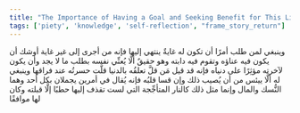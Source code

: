 ```yaml
---
title: "The Importance of Having a Goal and Seeking Benefit for This Life and the Hereafter"
tags: ['piety', 'knowledge', 'self-reflection', "frame_story_return"]
---
```


 وينبغي لمن طلب أمرًا أن تكون له غايةٌ ينتهي إليها فإنه من أجرى إلى غير غاية أوشك أن يكون فيه عناؤه وتقوم فيه دابته وهو حقيقٌ ألَّا يُعنِّي نفسه بطلب ما لا يجد وأن يكون لآخرته مؤثِرًا على دنياه فإنه قد قيل مَن قلَّ تعلقُه بالدنيا قلَّت حسرتُه عند فراقها وينبغي له ألَّا ييئس من أن يُصيب ذلك وإن قسا قلبُه فإنه يُقال في أمرين يجملان بكل أحد وهما النُّسك والمال وإنما مثل ذلك كالنار المتأجِّجة التي لست تقذف إليها حطبًا إلَّا قبلته وكان لها موافقًا
